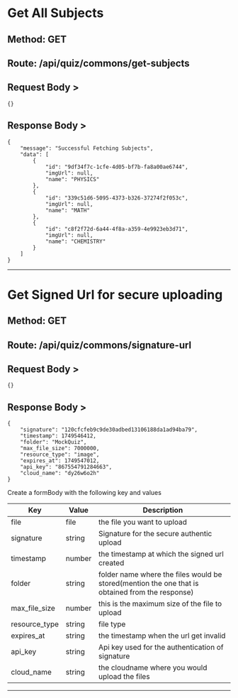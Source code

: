 # Get All Subjects
## Method: GET
## Route: /api/quiz/commons/get-subjects

## Request Body >
```
{}
```
## Response Body >
```
{
    "message": "Successful Fetching Subjects",
    "data": [
        {
            "id": "9df34f7c-1cfe-4d05-bf7b-fa8a00ae6744",
            "imgUrl": null,
            "name": "PHYSICS"
        },
        {
            "id": "339c51d6-5095-4373-b326-37274f2f053c",
            "imgUrl": null,
            "name": "MATH"
        },
        {
            "id": "c8f2f72d-6a44-4f8a-a359-4e9923eb3d71",
            "imgUrl": null,
            "name": "CHEMISTRY"
        }
    ]
}
```

***

# Get Signed Url for secure uploading
## Method: GET
## Route: /api/quiz/commons/signature-url

## Request Body >
```
{}
```
## Response Body >
```
{
    "signature": "120cfcfeb9c9de30adbed13106188da1ad94ba79",
    "timestamp": 1749546412,
    "folder": "MockQuiz",
    "max_file_size": 7000000,
    "resource_type": "image",
    "expires_at": 1749547012,
    "api_key": "867554791284663",
    "cloud_name": "dy26w6o2h"
}
```
Create a formBody with the following key and values

| Key           | Value          | Description             |
| ------------- | -------------- | ----------------------- |
|  file         | file           | the file you want to upload |
|  signature    | string         | Signature for the secure authentic upload |
|  timestamp    | number         | the timestamp at which the signed url created |
|  folder       | string         | folder name where the files would be stored(mention the one that is obtained from the response)            |
| max_file_size | number         | this is the maximum size of the file to upload            |
| resource_type | string         | file type            |
|  expires_at   | string         | the timestamp when the url get invalid           |
|  api_key      | string         | Api key used for the authentication of signature             |
|  cloud_name   | string         | the cloudname where you would upload the files            |

***